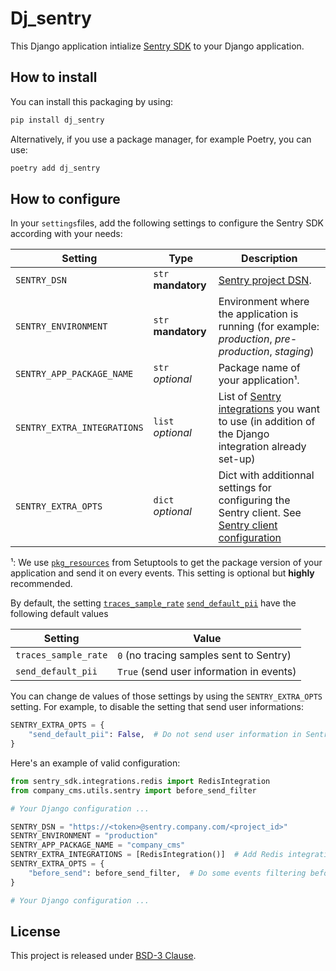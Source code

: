 # Dj_sentry

This Django application intialize [Sentry SDK](https://docs.sentry.io/platforms/python/) to your Django application.

## How to install

You can install this packaging by using:

```bash
pip install dj_sentry
```

Alternatively, if you use a package manager, for example Poetry, you can use:

```bash
poetry add dj_sentry
```

## How to configure

In your `settings`files, add the following settings to configure the Sentry SDK according with your needs:

| Setting                      | Type                | Description |
|------------------------------|---------------------|-------------|
| `SENTRY_DSN`                 | `str` **mandatory** | [Sentry project DSN](https://docs.sentry.io/product/sentry-basics/dsn-explainer/). |
| `SENTRY_ENVIRONMENT`         | `str` **mandatory** | Environment where the application is running (for example: *production*, *pre-production*, *staging*) |
| `SENTRY_APP_PACKAGE_NAME`    | `str` *optional*    | Package name of your application¹. |
| `SENTRY_EXTRA_INTEGRATIONS`  | `list` *optional*   | List of [Sentry integrations](https://docs.sentry.io/platforms/python/configuration/integrations/) you want to use (in addition of the Django integration already set-up)  |
| `SENTRY_EXTRA_OPTS`          | `dict` *optional*   | Dict with additionnal settings for configuring the Sentry client. See [Sentry client configuration](https://docs.sentry.io/platforms/python/configuration/) |

¹: We use [`pkg_resources`](https://setuptools.pypa.io/en/latest/pkg_resources.html) from Setuptools to get the package version of your application and send it on every events. This setting is optional but **highly** recommended.

By default, the setting [`traces_sample_rate`](https://docs.sentry.io/platforms/python/configuration/options/#traces-sample-rate) [`send_default_pii`](https://docs.sentry.io/platforms/python/configuration/options/#send-default-pii) have the following default values

| Setting                      | Value                                     |
|------------------------------|-------------------------------------------|
| `traces_sample_rate`         | `0` (no tracing samples sent to Sentry)   |
| `send_default_pii`           | `True` (send user information in events)  |

You can change de values of those settings by using the `SENTRY_EXTRA_OPTS` setting. For example, to disable the setting that send user informations:

```python
SENTRY_EXTRA_OPTS = {
    "send_default_pii": False,  # Do not send user information in Sentry events
}
```

Here's an example of valid configuration:

```python
from sentry_sdk.integrations.redis import RedisIntegration
from company_cms.utils.sentry import before_send_filter

# Your Django configuration ...

SENTRY_DSN = "https://<token>@sentry.company.com/<project_id>"
SENTRY_ENVIRONMENT = "production"
SENTRY_APP_PACKAGE_NAME = "company_cms"
SENTRY_EXTRA_INTEGRATIONS = [RedisIntegration()]  # Add Redis integration to Sentry SDK
SENTRY_EXTRA_OPTS = {
    "before_send": before_send_filter,  # Do some events filtering before sending them (see: https://docs.sentry.io/platforms/python/configuration/filtering/)
}

# Your Django configuration ...
```

## License

This project is released under [BSD-3 Clause](LICENSE.md).
